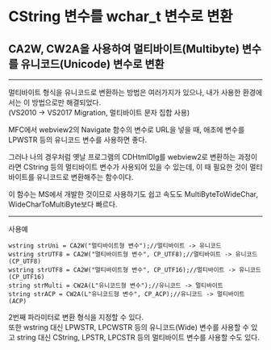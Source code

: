 CString 변수를 wchar_t 변수로 변환
==========
CA2W, CW2A을 사용하여 멀티바이트(Multibyte) 변수를 유니코드(Unicode) 변수로 변환
------------

***

멀티바이트 형식을 유니코드로 변환하는 방법은 여러가지가 있으나, 내가 사용한 환경에서는 이 방법으로만 해결되었다.   
(VS2010 -> VS2017 Migration, 멀티바이트 문자 집합 사용)

MFC에서 webview2의 Navigate 함수의 변수로 URL을 넣을 때, 애초에 변수를 LPWSTR 등의 유니코드 변수를 사용하면 좋다.

그러나 나의 경우처럼 옛날 프로그램의 CDHtmlDlg를 webview2로 변환하는 과정이라면 CString 등의 멀티바이트 변수가 사용되어 있을 수 있는데,
이 때 필요한 것이 멀티바이트를 유니코드로 변환해주는 함수이다.   

이 함수는 MS에서 개발한 것이므로 사용하기도 쉽고 속도도 MultiByteToWideChar, WideCharToMultiByte보다 빠르다.

***

사용예

    wstring strUni = CA2W("멀티바이트형 변수");//멀티바이트 -> 유니코드   
    wstring strUTF8 = CA2W("멀티바이트형 변수", CP_UTF8);//멀티바이트 -> 유니코드(CP_UTF8)   
    wstring strUTF8 = CA2W("멀티바이트형 변수", CP_UTF16);//멀티바이트 -> 유니코드(CP_UTF16)   
    string strMulti = CW2A(L"유니코드형 변수");//유니코드 -> 멀티바이트   
    string strACP = CW2A(L"유니코드형 변수", CP_ACP);//유니코드 -> 멀티바이트(ACP)

2번째 파라미터로 변환 형식을 지정할 수 있다.   
또한 wstring 대신 LPWSTR, LPCWSTR 등의 유니코드(Wide) 변수를 사용할 수 있고 string 대신 CString, LPSTR, LPCSTR 등의 멀티바이트 변수를 사용할 수도 있다.

